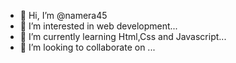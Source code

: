 - 👋 Hi, I’m @namera45
- 👀 I’m interested in web development...
- 🌱 I’m currently learning Html,Css and Javascript...
- 💞️ I’m looking to collaborate on ...
  

<!---
namera45/namera45 is a ✨ special ✨ repository because its `README.md` (this file) appears on your GitHub profile.
You can click the Preview link to take a look at your changes.
--->
